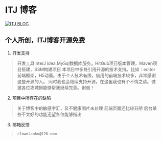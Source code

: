 # ITJ 博客
[![ITJ BLOG](https://github.com/kittycoco/ITJ/blob/master/itj_manager/itj_manager_web/src/main/webapp/img/logo.png "ITJ BLOG")](http://www.ginitalbean.top "ITJ BLOG")
## 个人所创，ITJ博客开源免费
1. 开发支持
> 开发工具InterJ idea,MySql数据库服务，HitGub项目版本管理，Maven项目搭建，SSM构建项目
  本项目中多处引用开源的技术支持。比如：editor前端框架，H5动画。由于个人技术有限，借用的前端技术较多，非常感谢这些开源的人。
  同时我也会继续支持开源。在这里我也有个不情之请。诚邀各位攻城狮能够帮我继续完善。谢谢！
2. 项目中所存在的缺陷
> 关于博客中的敏感字汇，及不健康图片未处理
  前端页面还比较丑陋
  后台某些不太好的功能还望各位能够指出
3. 邮箱反馈
> `clownlanko@126.com`
